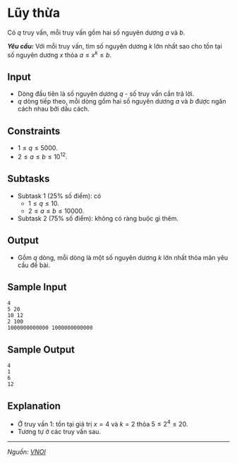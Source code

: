 # Lũy thừa

Có $q$ truy vấn, mỗi truy vấn gồm hai số nguyên dương $a$ và $b$.

***Yêu cầu:*** Với mỗi truy vấn, tìm số nguyên dương $k$ lớn nhất sao cho tồn tại số nguyên dương $x$ thỏa $a \le x^k \le b$.

## Input

- Dòng đầu tiên là số nguyên dương $q$ - số truy vấn cần trả lời.
- $q$ dòng tiếp theo, mỗi dòng gồm hai số nguyên dương $a$ và $b$ được ngăn cách nhau bởi dấu cách.

## Constraints

- $1 \le q \le 5000$.
- $2 \le a \le b \le 10^{12}$.

## Subtasks

- Subtask $1$ ($25\%$ số điểm): có
    - $1 \le q \le 10$.
    - $2 \le a \le b \le 10000$.
- Subtask $2$ ($75\%$ số điểm): không có ràng buộc gì thêm.

## Output

- Gồm $q$ dòng, mỗi dòng là một số nguyên dương $k$ lớn nhất thỏa mãn yêu cầu đề bài.

## Sample Input

```
4
5 20
10 12
2 100
1000000000000 1000000000000
```

## Sample Output

```
4
1
6
12
```

## Explanation

- Ở truy vấn $1$: tồn tại giá trị $x = 4$ và $k = 2$ thỏa $5 \le 2^4 \le 20$.
- Tương tự ở các truy vấn sau.

---

*Nguồn:* *[VNOI](https://oj.vnoi.info/problem/power)*